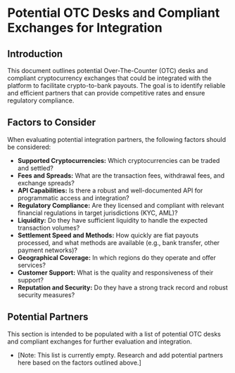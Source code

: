 # Potential OTC Desks and Compliant Exchanges for Integration

## Introduction

This document outlines potential Over-The-Counter (OTC) desks and compliant cryptocurrency exchanges that could be integrated with the platform to facilitate crypto-to-bank payouts. The goal is to identify reliable and efficient partners that can provide competitive rates and ensure regulatory compliance.

## Factors to Consider

When evaluating potential integration partners, the following factors should be considered:

- **Supported Cryptocurrencies:** Which cryptocurrencies can be traded and settled?
- **Fees and Spreads:** What are the transaction fees, withdrawal fees, and exchange spreads?
- **API Capabilities:** Is there a robust and well-documented API for programmatic access and integration?
- **Regulatory Compliance:** Are they licensed and compliant with relevant financial regulations in target jurisdictions (KYC, AML)?
- **Liquidity:** Do they have sufficient liquidity to handle the expected transaction volumes?
- **Settlement Speed and Methods:** How quickly are fiat payouts processed, and what methods are available (e.g., bank transfer, other payment networks)?
- **Geographical Coverage:** In which regions do they operate and offer services?
- **Customer Support:** What is the quality and responsiveness of their support?
- **Reputation and Security:** Do they have a strong track record and robust security measures?

## Potential Partners

This section is intended to be populated with a list of potential OTC desks and compliant exchanges for further evaluation and integration.

- [Note: This list is currently empty. Research and add potential partners here based on the factors outlined above.]
